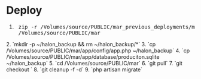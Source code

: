 Deploy
======

1. <pre>
    zip -r /Volumes/source/PUBLIC/mar_previous_deployments/mar_`ruby -e 'puts Time.now.utc.strftime(\"%Y%m%d%H%M%S\")'`.zip \
    /Volumes/source/PUBLIC/mar
  </pre> 
2. `mkdir -p ~/halon_backup && rm ~/halon_backup/*`
3. `cp /Volumes/source/PUBLIC/mar/app/config/app.php ~/halon_backup`
4. `cp /Volumes/source/PUBLIC/mar/app/database/produciton.sqlite ~/halon_backup`
5. `cd /Volumes/source/PUBLIC/mar`
6. `git pull`
7. `git checkout <version>`
8. `git cleanup -f -d`
9. `php artisan migrate`
